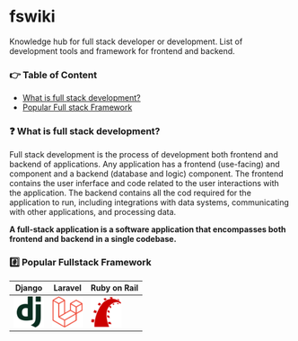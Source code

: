 # fswiki

Knowledge hub for full stack developer or development. List of development tools and framework for frontend and backend.

### :point_right: Table of Content

- [What is full stack development?](https://)
- [Popular Full stack Framework](#hash-fullstack-framework)

### :question: What is full stack development?

Full stack development is the process of development both frontend and backend of applications. Any application has a frontend (use-facing) and component and a backend (database and logic) component. The frontend contains the user inferface and code related to the user interactions with the application. The backend contains all the cod required for the application to run, including integrations with data systems, communicating with other applications, and processing data.

**A full-stack application is a software application that encompasses both frontend and backend in a single codebase.**

### :hash: Popular  Fullstack Framework

|  Django | Laravel | Ruby on Rail |
|---|---|---|
| <img src="https://github.com/devicons/devicon/blob/master/icons/django/django-plain.svg" title="Django" alt="Django" width="55" height="55"/>  | <img src="https://github.com/devicons/devicon/blob/master/icons/laravel/laravel-original.svg" title="Laravel" alt="Laravel" width="55" height="55"/>  | <img src="https://github.com/devicons/devicon/blob/master/icons/rails/rails-plain.svg" title="Rail" alt="Rail" width="55" height="55"/> |




